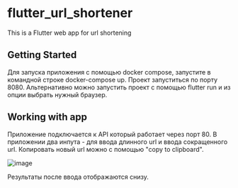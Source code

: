 # flutter_url_shortener

This is a Flutter web app for url shortening

## Getting Started

Для запуска приложения с помощью docker compose, запустите в командной строке docker-compose up. Проект запуститься по порту 8080. 
Альтернативно можно запустить проект с помощью flutter run и из опции выбрать нужный браузер.

## Working with app

Приложение подключается к API который работает через порт 80. 
В приложении два инпута - для ввода длинного url и ввода сокращенного url. 
Копировать новый url можно с помощью "copy to clipboard".


![image](https://github.com/MADIBARCA/shortyurl_flutter/assets/45726484/0f10c629-bdc5-4196-a376-dc7a2960bca2)


Результаты после ввода отображаются снизу.
